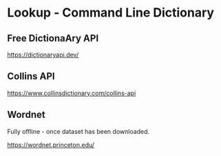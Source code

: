 # Lookup - Command Line Dictionary

## Free DictionaAry API

https://dictionaryapi.dev/

## Collins API

https://www.collinsdictionary.com/collins-api

## Wordnet

Fully offline - once dataset has been downloaded.

https://wordnet.princeton.edu/
